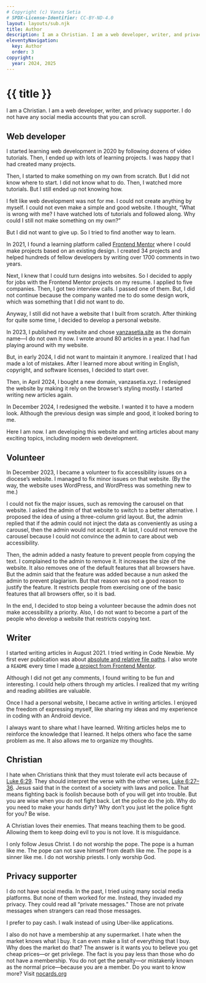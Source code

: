 ```yaml
---
# Copyright (c) Vanza Setia
# SPDX-License-Identifier: CC-BY-ND-4.0
layout: layouts/sub.njk
title: Author
description: I am a Christian. I am a web developer, writer, and privacy supporter. I do not have any social media accounts that you can scroll.
eleventyNavigation:
  key: Author
  order: 3
copyright:
  year: 2024, 2025
---
```


# {{ title }}

I am a Christian. I am a web developer, writer, and privacy supporter. I do not have any social media accounts that you can scroll.

## Web developer

I started learning web development in 2020 by following dozens of video tutorials. Then, I ended up with lots of learning projects. I was happy that I had created many projects.

Then, I started to make something on my own from scratch. But I did not know where to start. I did not know what to do. Then, I watched more tutorials. But I still ended up not knowing how.

I felt like web development was not for me. I could not create anything by myself. I could not even make a simple and good website. I thought, “What is wrong with me? I have watched lots of tutorials and followed along. Why could I still not make something on my own?”

But I did not want to give up. So I tried to find another way to learn.

In 2021, I found a learning platform called [Frontend Mentor](https://www.frontendmentor.io/profile/vanzasetia) where I could make projects based on an existing design. I created 34 projects and helped hundreds of fellow developers by writing over 1700 comments in two years.

Next, I knew that I could turn designs into websites. So I decided to apply for jobs with the Frontend Mentor projects on my resume. I applied to five companies. Then, I got two interview calls. I passed one of them. But, I did not continue because the company wanted me to do some design work, which was something that I did not want to do.

Anyway, I still did not have a website that I built from scratch. After thinking for quite some time, I decided to develop a personal website.

In 2023, I published my website and chose [vanzasetia.site](https://web.archive.org/web/20230328120141/https://vanzasetia.site/) as the domain name—I do not own it now. I wrote around 80 articles in a year. I had fun playing around with my website.

But, in early 2024, I did not want to maintain it anymore. I realized that I had made a lot of mistakes. After I learned more about writing in English, copyright, and software licenses, I decided to start over.

Then, in April 2024, I bought a new domain, vanzasetia.xyz. I redesigned the website by making it rely on the browser’s styling mostly. I started writing new articles again.

In December 2024, I redesigned the website. I wanted it to have a modern look. Although the previous design was simple and good, it looked boring to me.

Here I am now. I am developing this website and writing articles about many exciting topics, including modern web development.

## Volunteer

In December 2023, I became a volunteer to fix accessibility issues on a diocese’s website. I managed to fix minor issues on that website. (By the way, the website uses WordPress, and WordPress was something new to me.)

I could not fix the major issues, such as removing the carousel on that website. I asked the admin of that website to switch to a better alternative. I proposed the idea of using a three-column grid layout. But, the admin replied that if the admin could not inject the data as conveniently as using a carousel, then the admin would not accept it. At last, I could not remove the carousel because I could not convince the admin to care about web accessibility.

Then, the admin added a nasty feature to prevent people from copying the text. I complained to the admin to remove it. It increases the size of the website. It also removes one of the default features that all browsers have. But the admin said that the feature was added because a nun asked the admin to prevent plagiarism. But that reason was not a good reason to justify the feature. It restricts people from exercising one of the basic features that all browsers offer, so it is bad.

In the end, I decided to stop being a volunteer because the admin does not make accessibility a priority. Also, I do not want to become a part of the people who develop a website that restricts copying text.

## Writer

I started writing articles in August 2021. I tried writing in Code Newbie. My first ever publication was about [absolute and relative file paths](https://web.archive.org/web/20211022004113/https://community.codenewbie.org/vanzasetia/relative-vs-absolute-file-paths-4j1n). I also wrote a `README` every time I made [a project from Frontend Mentor](https://github.com/vanzasetia/designo-multi-page-website).

Although I did not get any comments, I found writing to be fun and interesting. I could help others through my articles. I realized that my writing and reading abilities are valuable.

Once I had a personal website, I became active in writing articles. I enjoyed the freedom of expressing myself, like sharing my ideas and my experience in coding with an Android device.

I always want to share what I have learned. Writing articles helps me to reinforce the knowledge that I learned. It helps others who face the same problem as me. It also allows me to organize my thoughts.

## Christian

I hate when Christians think that they must tolerate evil acts because of [Luke 6:29](https://www.biblegateway.com/passage/?search=Luke%206%3A29&version=NIV). They should interpret the verse with the other verses, [Luke 6:27–36](https://www.biblegateway.com/passage/?search=Luke%206:27-36&version=NIV). Jesus said that in the context of a society with laws and police. That means fighting back is foolish because both of you will get into trouble. But you are wise when you do not fight back. Let the police do the job. Why do you need to make your hands dirty? Why don’t you just let the police fight for you? Be wise.

A Christian loves their enemies. That means teaching them to be good. Allowing them to keep doing evil to you is not love. It is misguidance.

I only follow Jesus Christ. I do not worship the pope. The pope is a human like me. The pope can not save himself from death like me. The pope is a sinner like me. I do not worship priests. I only worship God.

## Privacy supporter

I do not have social media. In the past, I tried using many social media platforms. But none of them worked for me. Instead, they invaded my privacy. They could read all “private messages.” Those are not private messages when strangers can read those messages.

I prefer to pay cash. I walk instead of using Uber-like applications.

I also do not have a membership at any supermarket. I hate when the market knows what I buy. It can even make a list of everything that I buy. Why does the market do that? The answer is it wants you to believe you get cheap prices—or get privilege. The fact is you pay less than those who do not have a membership. You do not get the penalty—or mistakenly known as the normal price—because you are a member. Do you want to know more? Visit [nocards.org](https://web.archive.org/web/20161208204043/http://www.nocards.org/faq/faq_01.shtml)
